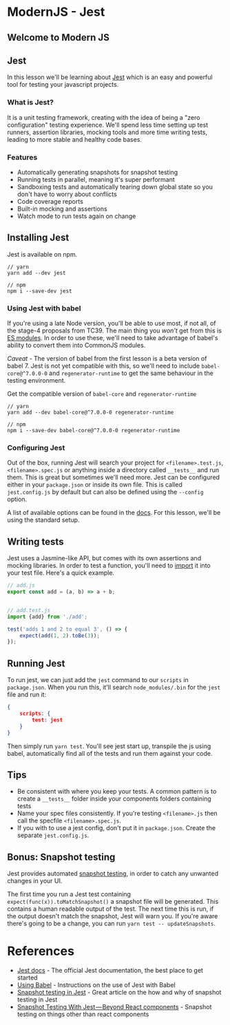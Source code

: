 # ModernJS - Jest
## Welcome to Modern JS

## Jest
In this lesson we'll be learning about [Jest](https://facebook.github.io/jest) which is an easy and powerful tool for testing your javascript projects.

### What is Jest?
It is a unit testing framework, creating with the idea of being a "zero configuration" testing experience.
We'll spend less time setting up test runners, assertion libraries, mocking tools and more time writing tests, leading to more stable and healthy code bases. 

### Features
- Automatically generating snapshots for snapshot testing
- Running tests in parallel, meaning it's super performant
- Sandboxing tests and automatically tearing down global state so you don't have to worry about conflicts
- Code coverage reports
- Built-in mocking and assertions
- Watch mode to run tests again on change

## Installing Jest
Jest is available on npm.

```
// yarn
yarn add --dev jest

// npm
npm i --save-dev jest
```

### Using Jest with babel
If you're using a late Node version, you'll be able to use most, if not all, of the stage-4 proposals from TC39. The main thing you *won't* get from this is [ES modules](https://developer.mozilla.org/en-US/docs/Web/JavaScript/Reference/Statements/import). In order to use these, we'll need to take advantage of babel's ability to convert them into CommonJS modules.

*Caveat* - The version of babel from the first lesson is a beta version of babel 7. Jest is not yet compatible with this, so we'll need to include `babel-core@^7.0.0-0` and  `regenerator-runtime` to get the same behaviour in the testing environment.

Get the compatible version of `babel-core` and `regenerator-runtime`
```
// yarn
yarn add --dev babel-core@^7.0.0-0 regenerator-runtime

// npm
npm i --save-dev babel-core@^7.0.0-0 regenerator-runtime
```

### Configuring Jest
Out of the box, running Jest will search your project for `<filename>.test.js`, `<filename>.spec.js` or anything inside a directory called `__tests__` and run them. This is great but sometimes we'll need more.
Jest can be configured either in your `package.json` or inside its own file. This is called `jest.config.js` by default but can also be defined using the `--config` option.

A list of available options can be found in the [docs](https://facebook.github.io/jest/docs/en/configuration.html#verbose-boolean). For this lesson, we'll be using the standard setup.

## Writing tests
Jest uses a Jasmine-like API, but comes with its own assertions and mocking libraries. In order to test a function, you'll need to [import](https://developer.mozilla.org/en-US/docs/Web/JavaScript/Reference/Statements/import) it into your test file. Here's a quick example.

```js
// add.js
export const add = (a, b) => a + b;


// add.test.js
import {add} from './add';

test('adds 1 and 2 to equal 3', () => {
    expect(add(1, 2).toBe(3));
});
```

## Running Jest
To run jest, we can just add the `jest` command to our `scripts` in `package.json`. When you run this, it'll search `node_modules/.bin` for the `jest` file and run it:

```json
{
    scripts: {
        test: jest
    }
}
```

Then simply run `yarn test`. You'll see jest start up, transpile the js using babel, automatically find all of the tests and run them against your code.

## Tips
- Be consistent with where you keep your tests. A common pattern is to create a `__tests__` folder inside your components folders containing tests
- Name your spec files consistently. If you're testing `<filename>.js` then call the specfile `<filename>.spec.js`.
- If you with to use a jest config, don't put it in `package.json`. Create the separate `jest.config.js`.

## Bonus: Snapshot testing
Jest provides automated [snapshot testing](https://facebook.github.io/jest/docs/en/snapshot-testing.html), in order to catch any unwanted changes in your UI.

The first time you run a Jest test containing `expect(func(x)).toMatchSnapshot()` a snapshot file will be generated. This contains a human readable output of the test. The next time this is run, if the output doesn't match the snapshot, Jest will warn you.
If you're aware there's going to be a change, you can run `yarn test -- updateSnapshots`.


# References
- [Jest docs](https://facebook.github.io/jest/docs/en/getting-started.html) - The official Jest documentation, the best place to get started
- [Using Babel](https://github.com/facebook/jest#using-babel) - Instructions on the use of Jest with Babel
- [Snapshot testing in Jest](https://hackernoon.com/front-end-react-snapshot-testing-with-jest-what-is-it-for-7788f7bd5a2e) - Great article on the how and why of snapshot testing in Jest
- [Snapshot Testing With Jest — Beyond React components](https://hackernoon.com/snapshot-testing-with-jest-beyond-react-components-7630fd0024c5) - Snapshot testing on things other than react components
